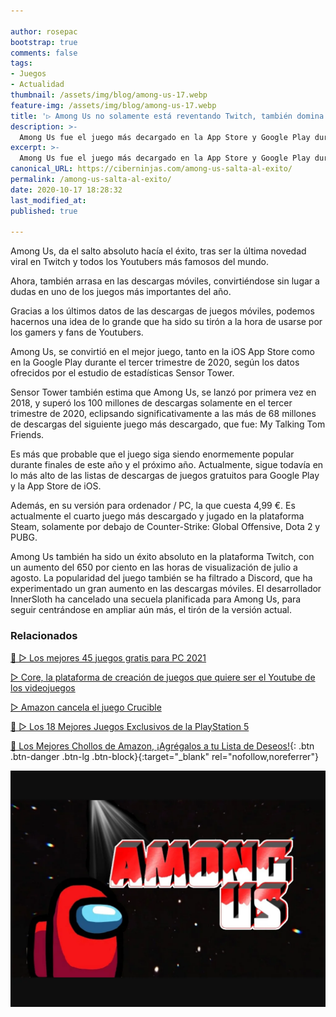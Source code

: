 ```yaml
---

author: rosepac
bootstrap: true
comments: false
tags:
- Juegos
- Actualidad
thumbnail: /assets/img/blog/among-us-17.webp
feature-img: /assets/img/blog/among-us-17.webp
title: '▷ Among Us no solamente está reventando Twitch, también domina el mundo de los juegos móviles'
description: >-
  Among Us fue el juego más decargado en la App Store y Google Play durante el tercer trimestre de 2020.
excerpt: >-
  Among Us fue el juego más decargado en la App Store y Google Play durante el tercer trimestre de 2020.
canonical_URL: https://ciberninjas.com/among-us-salta-al-exito/
permalink: /among-us-salta-al-exito/
date: 2020-10-17 18:28:32
last_modified_at: 
published: true

---
```


Among Us, da el salto absoluto hacía el éxito, tras ser la última novedad viral en Twitch y todos los Youtubers más famosos del mundo.

Ahora, también arrasa en las descargas móviles, convirtiéndose sin lugar a dudas en uno de los juegos más importantes del año.

Gracias a los últimos datos de las descargas de juegos móviles, podemos hacernos una idea de lo grande que ha sido su tirón a la hora de usarse por los gamers y fans de Youtubers.

Among Us, se convirtió en el mejor juego, tanto en la iOS App Store como en la Google Play durante el tercer trimestre de 2020, según los datos ofrecidos por el estudio de estadísticas Sensor Tower.

Sensor Tower también estima que Among Us, se lanzó por primera vez en 2018, y superó los 100 millones de descargas solamente en el tercer trimestre de 2020, eclipsando significativamente a las más de 68 millones de descargas del siguiente juego más descargado, que fue: My Talking Tom Friends.

Es más que probable que el juego siga siendo enormemente popular durante finales de este año y el próximo año. Actualmente, sigue todavía en lo más alto de las listas de descargas de juegos gratuitos para Google Play y la App Store de iOS.

Además, en su versión para ordenador / PC, la que cuesta 4,99 €. Es actualmente el cuarto juego más descargado y jugado en la plataforma Steam, solamente por debajo de Counter-Strike: Global Offensive, Dota 2 y PUBG.

Among Us también ha sido un éxito absoluto en la plataforma Twitch, con un aumento del 650 por ciento en las horas de visualización de julio a agosto. La popularidad del juego también se ha filtrado a Discord, que ha experimentado un gran aumento en las descargas móviles. El desarrollador InnerSloth ha cancelado una secuela planificada para Among Us, para seguir centrándose en ampliar aún más, el tirón de la versión actual.

### **Relacionados** <!-- omit in toc -->

[🥇 ▷ Los mejores 45 juegos gratis para PC 2021](https://ciberninjas.com/videojuegos-gratis/ "Los mejores 45 juegos gratis para PC 2021")

[▷ Core, la plataforma de creación de juegos que quiere ser el Youtube de los videojuegos](https://ciberninjas.com/core-plataforma/ "Core, la plataforma de creación de juegos que quiere ser el Youtube de los videojuegos")

[▷ Amazon cancela el juego Crucible](https://ciberninjas.com/amazon-cancela-juego-crucible/ "Amazon cancela el juego Crucible")

[🥇 ▷ Los 18 Mejores Juegos Exclusivos de la PlayStation 5](https://ciberninjas.com/juegos-exclusivos-ps5/ "Los 18 Mejores Juegos Exclusivos de la PlayStation 5")

[🛒 Los Mejores Chollos de Amazon, ¡Agrégalos a tu Lista de Deseos!](/amazon/ "Los Mejores Chollos de Amazon, Ofertas Flash, Black Monday y Amazon Prime Day"){: .btn .btn-danger .btn-lg .btn-block}{:target="_blank" rel="nofollow,noreferrer"}

![Among Us no solamente está reventando Twitch, también domina el mundo de los juegos móviles](/assets/img/blog/among-us-17.webp "Among Us no solamente está reventando Twitch, también domina el mundo de los juegos móviles")